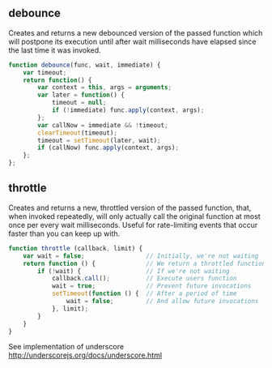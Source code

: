 ## debounce
Creates and returns a new debounced version of the passed function which will postpone its execution until after wait milliseconds have elapsed since the last time it was invoked.

```javascript
function debounce(func, wait, immediate) {
    var timeout;
    return function() {
        var context = this, args = arguments;
        var later = function() {
            timeout = null;
            if (!immediate) func.apply(context, args);
        };
        var callNow = immediate && !timeout;
        clearTimeout(timeout);
        timeout = setTimeout(later, wait);
        if (callNow) func.apply(context, args);
    };
};
```

## throttle
Creates and returns a new, throttled version of the passed function, that, when invoked repeatedly, will only actually call the original function at most once per every wait milliseconds. Useful for rate-limiting events that occur faster than you can keep up with.

```javascript
function throttle (callback, limit) {
    var wait = false;                 // Initially, we're not waiting
    return function () {              // We return a throttled function
        if (!wait) {                  // If we're not waiting
            callback.call();          // Execute users function
            wait = true;              // Prevent future invocations
            setTimeout(function () {  // After a period of time
                wait = false;         // And allow future invocations
            }, limit);
        }
    }
}
```


See implementation of underscore
	http://underscorejs.org/docs/underscore.html

